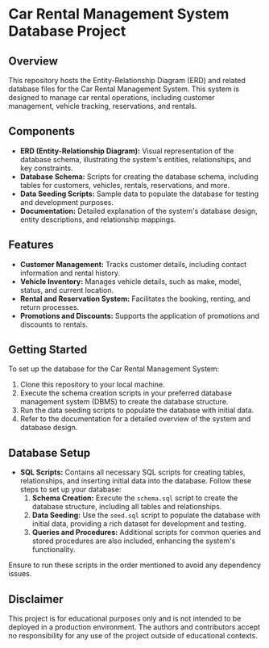 # Car Rental Management System Database Project

## Overview
This repository hosts the Entity-Relationship Diagram (ERD) and related database files for the Car Rental Management System. This system is designed to manage car rental operations, including customer management, vehicle tracking, reservations, and rentals.

## Components
- **ERD (Entity-Relationship Diagram):** Visual representation of the database schema, illustrating the system's entities, relationships, and key constraints.
- **Database Schema:** Scripts for creating the database schema, including tables for customers, vehicles, rentals, reservations, and more.
- **Data Seeding Scripts:** Sample data to populate the database for testing and development purposes.
- **Documentation:** Detailed explanation of the system's database design, entity descriptions, and relationship mappings.

## Features
- **Customer Management:** Tracks customer details, including contact information and rental history.
- **Vehicle Inventory:** Manages vehicle details, such as make, model, status, and current location.
- **Rental and Reservation System:** Facilitates the booking, renting, and return processes.
- **Promotions and Discounts:** Supports the application of promotions and discounts to rentals.

## Getting Started
To set up the database for the Car Rental Management System:
1. Clone this repository to your local machine.
2. Execute the schema creation scripts in your preferred database management system (DBMS) to create the database structure.
3. Run the data seeding scripts to populate the database with initial data.
4. Refer to the documentation for a detailed overview of the system and database design.

## Database Setup
- **SQL Scripts:** Contains all necessary SQL scripts for creating tables, relationships, and inserting initial data into the database. Follow these steps to set up your database:
  1. **Schema Creation:** Execute the `schema.sql` script to create the database structure, including all tables and relationships.
  2. **Data Seeding:** Use the `seed.sql` script to populate the database with initial data, providing a rich dataset for development and testing.
  3. **Queries and Procedures:** Additional scripts for common queries and stored procedures are also included, enhancing the system's functionality.

Ensure to run these scripts in the order mentioned to avoid any dependency issues.


## Disclaimer
This project is for educational purposes only and is not intended to be deployed in a production environment. The authors and contributors accept no responsibility for any use of the project outside of educational contexts.
